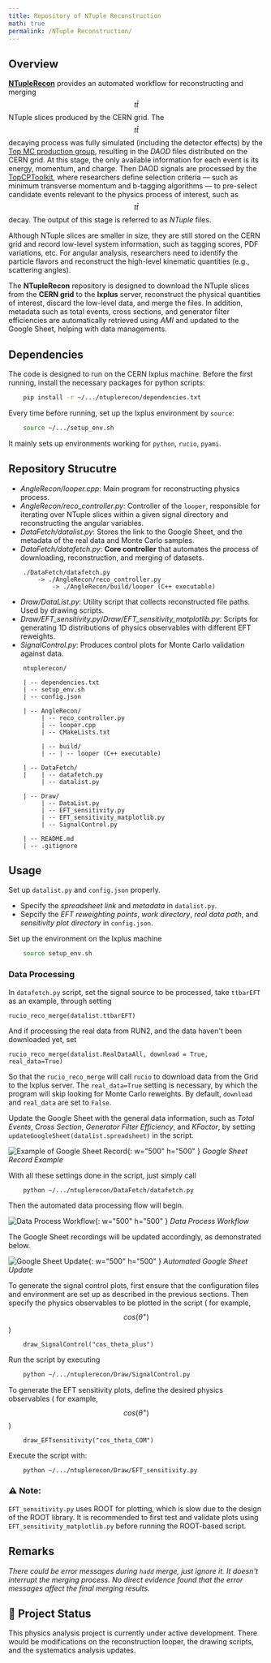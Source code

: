 ```yaml
---
title: Repository of NTuple Reconstruction
math: true
permalink: /NTuple Reconstruction/
---
```

## Overview
[**NTupleRecon**](https://gitlab.cern.ch/atlas-ttbar-10-angle/ntuplerecon) provides an automated workflow for reconstructing and merging $$t\bar{t}$$ NTuple slices produced by the CERN grid. The $$t\bar{t}$$ decaying process was fully simulated (including the detector effects) by the [Top MC production group](https://atlas-topq.docs.cern.ch/), resulting in the *DAOD* files distributed on the CERN grid. At this stage, the only available information for each event is its energy, momentum, and charge. Then DAOD signals are processed by the [TopCPToolkit](https://topcptoolkit.docs.cern.ch/latest/), where researchers define selection criteria — such as minimum transverse momentum and b-tagging algorithms — to pre-select candidate events relevant to the physics process of interest, such as $$t\bar{t}$$ decay. The output of this stage is referred to as *NTuple* files.

Although NTuple slices are smaller in size, they are still stored on the CERN grid and record low-level system information, such as tagging scores, PDF variations, etc. For angular analysis, researchers need to identify the particle flavors and reconstruct the high-level kinematic quantities (e.g., scattering angles).

The **NTupleRecon** repository is designed to download the NTuple slices from the **CERN grid** to the **lxplus** server, reconstruct the physical quantities of interest, discard the low-level data, and merge the files. In addition, metadata such as total events, cross sections, and generator filter efficiencies are automatically retrieved using *AMI* and updated to the Google Sheet, helping with data managements.

## Dependencies
The code is designed to run on the CERN lxplus machine. Before the first running, install the necessary packages for python scripts:
```bash
    pip install -r ~/.../ntuplerecon/dependencies.txt
```
Every time before running, set up the lxplus environment by ```source```:
```bash
    source ~/.../setup_env.sh
```
It mainly sets up environments working for ```python```, ```rucio```, ```pyami```.

## Repository Strucutre
- *AngleRecon/looper.cpp*: Main program for reconstructing physics process.
- *AngleRecon/reco_controller.py*: Controller of the ```looper```, responsible for iterating over NTuple slices within a given signal directory and reconstructing the angular variables.
- *DataFetch/datalist.py*: Stores the link to the Google Sheet, and the metadata of the real data and Monte Carlo samples.
- *DataFetch/datafetch.py*: **Core controller** that automates the process of downloading, reconstruction, and merging of datasets.
```
    ./DataFetch/datafetch.py
        -> ./AngleRecon/reco_controller.py
            -> ./AngleRecon/build/looper (C++ executable)
```
- *Draw/DataList.py*: Utility script that collects reconstructed file paths. Used by drawing scripts.
- *Draw/EFT_sensitivity.py*/*Draw/EFT_sensitivity_matplotlib.py*: Scripts for generating 1D distributions of physics observables with different EFT reweights.
- *SignalControl.py*: Produces control plots for Monte Carlo validation against data.
```
    ntuplerecon/

    | -- dependencies.txt
    | -- setup_env.sh
    | -- config.json

    | -- AngleRecon/
         | -- reco_controller.py
         | -- looper.cpp
         | -- CMakeLists.txt

         | -- build/
         | -- | -- looper (C++ executable)

    | -- DataFetch/
    |    | -- datafetch.py
         | -- datalist.py
    
    | -- Draw/
         | -- DataList.py
         | -- EFT_sensitivity.py
         | -- EFT_sensitivity_matplotlib.py
         | -- SignalControl.py
    
    | -- README.md
    | -- .gitignore
```

## Usage

Set up ```datalist.py``` and ```config.json``` properly.
- Specify the *spreadsheet link* and *metadata* in ```datalist.py```.
- Sepcify the *EFT reweighting points*, *work directory*, *real data path*, and *sensitivity plot directory* in ```config.json```.

Set up the environment on the lxplus machine
```bash
    source setup_env.sh
```

### Data Processing
In ```datafetch.py``` script, set the signal source to be processed, take ```ttbarEFT``` as an example, through setting 

```
rucio_reco_merge(datalist.ttbarEFT)
```

And if processing the real data from RUN2, and the data haven't been downloaded yet, set 

```
rucio_reco_merge(datalist.RealDataAll, download = True, real_data=True)
``` 

So that the ```rucio_reco_merge``` will call ```rucio``` to download data from the Grid to the lxplus server. The ```real_data=True``` setting is necessary, by which the program will skip looking for Monte Carlo reweights. By default, ```download``` and ```real_data``` are set to ```False```.

Update the Google Sheet with the general data information, such as *Total Events*, *Cross Section*, *Generator Filter Efficiency*, and *KFactor*, by setting ```updateGoogleSheet(datalist.spreadsheet)``` in the script.

![Example of Google Sheet Record](/assets/img/PostImages/GoogleRecord.png){: w="500" h="500" }
_Google Sheet Record Example_

With all these settings done in the script, just simply call
```bash
    python ~/.../ntuplerecon/DataFetch/datafetch.py
```
Then the automated data processing flow will begin. 

![Data Process Workflow](/assets/img/PostImages/DataWorkFlow.png){: w="500" h="500" }
_Data Process Workflow_

The Google Sheet recordings will be updated accordingly, as demonstrated below.

![Google Sheet Update](/assets/img/PostImages/datafetch_demo.webp){: w="500" h="500" }
_Automated Google Sheet Update_

To generate the signal control plots, first ensure that the configuration files and environment are set up as described in the previous sections. Then specify the physics observables to be plotted in the script ( for example, $$cos(\theta^+)$$ )
```
    draw_SignalControl("cos_theta_plus")
```
Run the script by executing
```bash
    python ~/.../ntuplerecon/Draw/SignalControl.py
```

To generate the EFT sensitivity plots, define the desired physics observables ( for example, $$cos(\theta^+)$$ )
```
    draw_EFTsensitivity("cos_theta_COM")
```
Execute the script with:
```bash
    python ~/.../ntuplerecon/Draw/EFT_sensitivity.py
```

### ⚠️ Note:
```EFT_sensitivity.py``` uses ROOT for plotting, which is slow due to the design of the ROOT library. It is recommended to first test and validate plots using ```EFT_sensitivity_matplotlib.py``` before running the ROOT-based script.

## Remarks
*There could be error messages during ```hadd``` merge, just ignore it. It doesn't interrupt the merging process. No direct evidence found that the error messages affect the final merging results.*

## 🚧 Project Status
This physics analysis project is currently under active development. There would be modifications on the reconstruction looper, the drawing scripts, and the systematics analysis updates.